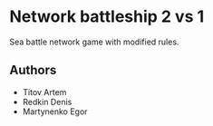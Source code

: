 # Network battleship 2 vs 1

Sea battle network game with modified rules.

## Authors
- Titov Artem
- Redkin Denis
- Martynenko Egor
